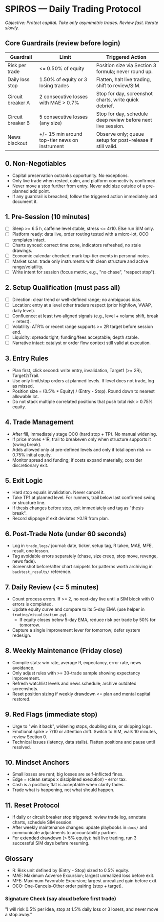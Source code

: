 # SPIROS — Daily Trading Protocol

*Objective: Protect capital. Take only asymmetric trades. Review fast. Iterate slowly.*

## Core Guardrails (review before login)
| Guardrail | Limit | Triggered Action |
| --- | --- | --- |
| Risk per trade | <= 0.50% of equity | Position size via Section 3 formula; never round up. |
| Daily loss stop | 1.50% of equity or 3 losing trades | Flatten, halt live trading, shift to review/SIM. |
| Circuit breaker A | 2 consecutive losses with MAE > 0.7% | Stop for day, screenshot charts, write quick debrief. |
| Circuit breaker B | 5 consecutive losses (any size) | Stop for day, schedule deep review before next live session. |
| News blackout | +/- 15 min around top-tier news on instrument | Observe only; queue setup for post-release if still valid. |

## 0. Non-Negotiables
- Capital preservation outranks opportunity. No exceptions.
- Only live trade when rested, calm, and platform connectivity confirmed.
- Never move a stop further from entry. Never add size outside of a pre-planned add point.
- If any guardrail is breached, follow the triggered action immediately and document it.

## 1. Pre-Session (10 minutes)
- [ ] Sleep >= 6.5 h, caffeine level stable, stress <= 4/10. Else run SIM only.
- [ ] Platform ready: data live, order routing tested with a micro-lot, OCO templates intact.
- [ ] Charts synced: correct time zone, indicators refreshed, no stale drawings.
- [ ] Economic calendar checked; mark top-tier events in personal notes.
- [ ] Market scan: trade only instruments with clean structure and active range/volatility.
- [ ] Write intent for session (focus metric, e.g., "no chase", "respect stop").

## 2. Setup Qualification (must pass all)
- [ ] Direction: clear trend or well-defined range; no ambiguous bias.
- [ ] Location: entry at a level other traders respect (prior high/low, VWAP, daily level).
- [ ] Confluence: at least two aligned signals (e.g., level + volume shift, break + retest).
- [ ] Volatility: ATR% or recent range supports >= 2R target before session end.
- [ ] Liquidity: spreads tight; funding/fees acceptable; depth stable.
- [ ] Narrative intact: catalyst or order flow context still valid at execution.

## 3. Entry Rules
- Plan first, click second: write entry, invalidation, Target1 (>= 2R), Target2/Trail.
- Use only limit/stop orders at planned levels. If level does not trade, log as missed.
- Position size = (0.5% * Equity) / (Entry - Stop). Round down to nearest allowable lot.
- Do not stack multiple correlated positions that push total risk > 0.75% equity.

## 4. Trade Management
- After fill, immediately stage OCO (hard stop + TP). No manual widening.
- If price moves +1R, trail to breakeven only when structure supports it (swing break).
- Adds allowed only at pre-defined levels and only if total open risk <= 0.75% initial equity.
- Monitor spread and funding; if costs expand materially, consider discretionary exit.

## 5. Exit Logic
- Hard stop equals invalidation. Never cancel it.
- Take TP1 at planned level. For runners, trail below last confirmed swing or structure line.
- If thesis changes before stop, exit immediately and tag as "thesis break".
- Record slippage if exit deviates >0.1R from plan.

## 6. Post-Trade Note (under 60 seconds)
- Log in `trade_logs/` journal: date, ticker, setup tag, R taken, MAE, MFE, result, one lesson.
- Tag avoidable errors separately (chase, size creep, stop move, revenge, news fade).
- Screenshot before/after chart snippets for patterns worth archiving in `backtest_results/` reference.

## 7. Daily Review (<= 5 minutes)
- Count process errors. If >= 2, no next-day live until a SIM block with 0 errors is completed.
- Update equity curve and compare to its 5-day EMA (use helper in `trading/visualization.py`).
  - If equity closes below 5-day EMA, reduce risk per trade by 50% for tomorrow.
- Capture a single improvement lever for tomorrow; defer system redesign.

## 8. Weekly Maintenance (Friday close)
- Compile stats: win rate, average R, expectancy, error rate, news avoidance.
- Only adjust rules with >= 30-trade sample showing expectancy improvement.
- Refresh watchlist levels and news schedule; archive outdated screenshots.
- Reset position sizing if weekly drawdown <= plan and mental capital restored.

## 9. Red Flags (immediate stop)
- Urge to "win it back", widening stops, doubling size, or skipping logs.
- Emotional spike > 7/10 or attention drift. Switch to SIM, walk 10 minutes, review Section 0.
- Technical issues (latency, data stalls). Flatten positions and pause until resolved.

## 10. Mindset Anchors
- Small losses are rent; big losses are self-inflicted fines.
- Edge = (clean setups x disciplined execution) - error tax.
- Cash is a position; flat is acceptable when clarity fades.
- Trade what is happening, not what should happen.

## 11. Reset Protocol
- If daily or circuit breaker stop triggered: review trade log, annotate charts, schedule SIM session.
- After weekly maintenance changes: update playbooks in `docs/` and communicate adjustments to accountability partner.
- For extended drawdown (> 5% equity): halt live trading, run 3 successful SIM days before resuming.

## Glossary
- R: Risk unit defined by (Entry - Stop) sized to 0.5% equity.
- MAE: Maximum Adverse Excursion; largest unrealized loss before exit.
- MFE: Maximum Favorable Excursion; largest unrealized gain before exit.
- OCO: One-Cancels-Other order pairing (stop + target).

### Signature Check (say aloud before first trade)
"I will risk 0.5% per idea, stop at 1.5% daily loss or 3 losers, and never move a stop away."

